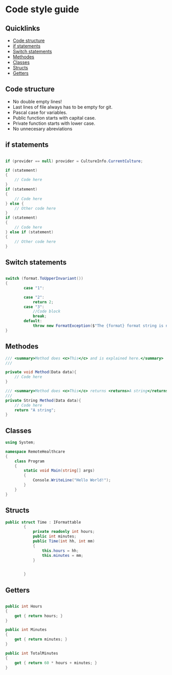 # Code style guide

## Quicklinks

* [Code structure](#Code-structure)
* [if statements](#if-statements)
* [Switch statements](#Switch-statements)
* [Methodes](#Methodes)
* [Classes](#Classes)
* [Structs](#Structs)
* [Getters](#Getters)

## Code structure

- No double empty lines!
- Last lines of file always has to be empty for git.
- Pascal case for variables.
- Public function starts with capital case.
- Private function starts with lower case.
- No unnecesary abreviations

## if statements 

```cs

if (provider == null) provider = CultureInfo.CurrentCulture;

if (statement) 
{
    // Code here
}
if (statement) 
{
    // Code here
} else {
    // Other code here
}
if (statement) 
{
    // Code here
} else if (statement)
{
    // Other code here
}
```

## Switch statements

```cs

switch (format.ToUpperInvariant())
{
        case "1":

        case "2":
            return 2;
        case "3":
            //Code block
            break;
        default:
            throw new FormatException($"The {format} format string is not supported.");
}
```

## Methodes

```cs
/// <summary>Method does <c>This</c> and is explained here.</summary>
///

private void Method(Data data){
    // Code here
}

/// <summary>Method does <c>This</c> returns <returns>A string</returns> and is explained here.</summary>
///
private String Method(Data data){
    // Code here
    return "A string";
}
```

## Classes

```cs
using System;

namespace RemoteHealthcare
{
    class Program
    {
        static void Main(string[] args)
        {
            Console.WriteLine("Hello World!");
        }
    }
}
```

## Structs

```cs
public struct Time : IFormattable
        {
            private readonly int hours;
            public int minutes;
            public Time(int hh, int mm)
            {
                this.hours = hh;
                this.minutes = mm;
            }

          
        }

```
## Getters

```cs

public int Hours
{
    get { return hours; }
}

public int Minutes
{
    get { return minutes; }
}

public int TotalMinutes
{
    get { return 60 * hours + minutes; }
}

       

```
